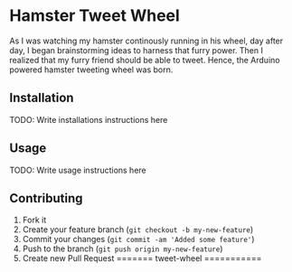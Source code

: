 # Hamster Tweet Wheel

As I was watching my hamster continously running in his wheel, day after day, I began brainstorming ideas to harness that furry power. Then I realized that my furry friend should be able to tweet. Hence, the Arduino powered hamster tweeting wheel was born.

## Installation

TODO: Write installations instructions here

## Usage

TODO: Write usage instructions here

## Contributing

1. Fork it
2. Create your feature branch (`git checkout -b my-new-feature`)
3. Commit your changes (`git commit -am 'Added some feature'`)
4. Push to the branch (`git push origin my-new-feature`)
5. Create new Pull Request
=======
tweet-wheel
===========
